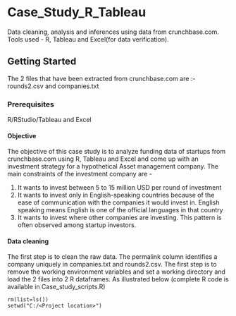 # Case_Study_R_Tableau
Data cleaning, analysis and inferences using data from crunchbase.com. Tools used - R, Tableau and Excel(for data verification).

## Getting Started
The 2 files that have been extracted from crunchbase.com are :- rounds2.csv and companies.txt

### Prerequisites

R/RStudio/Tableau and Excel

#### Objective
The objective of this case study is to analyze funding data of startups from crunchbase.com using R, Tableau and Excel and come up with an investment strategy for a hypothetical Asset management company. The main constraints of the investment company are -
1.	It wants to invest between 5 to 15 million USD per round of investment
2.	It wants to invest only in English-speaking countries because of the ease of communication with the companies it would invest in. English speaking means English is one of the official languages in that country
3. It wants to invest where other companies are investing. This pattern is often observed among startup investors.

#### Data cleaning

The first step is to clean the raw data. The permalink column identifies a company uniquely in companies.txt and rounds2.csv. The first step is to remove the working environment variables and set a working directory and load the 2 files into 2 R dataframes. As illustrated below (complete R code is available in Case_study_scripts.R)

```
rm(list=ls())
setwd("C:/<Project location>")
```



